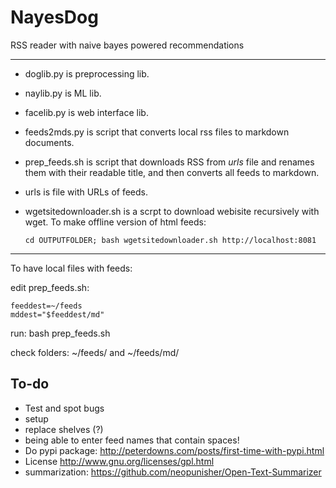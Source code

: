 # NayesDog
RSS reader with naive bayes powered recommendations

---

- doglib.py is preprocessing lib.
- naylib.py is ML lib.
- facelib.py is web interface lib.
- feeds2mds.py is script that converts local rss files to markdown documents.
- prep_feeds.sh is script that downloads RSS from *urls* file and renames them with their readable title, and then converts all feeds to markdown.
- urls is file with URLs of feeds.
- wgetsitedownloader.sh is a scrpt to download webisite recursively with wget. To make offline version of html feeds:

    ``` {.bash}
    cd OUTPUTFOLDER; bash wgetsitedownloader.sh http://localhost:8081
    ```

---

To have local files with feeds:

edit prep_feeds.sh:

``` {.bash}
feeddest=~/feeds
mddest="$feeddest/md"
```

run:
bash prep_feeds.sh

check folders:
~/feeds/ and ~/feeds/md/


## To-do

* Test and spot bugs
* setup
* replace shelves (?)
* being able to enter feed names that contain spaces!
* Do pypi package: http://peterdowns.com/posts/first-time-with-pypi.html
* License http://www.gnu.org/licenses/gpl.html
* summarization: https://github.com/neopunisher/Open-Text-Summarizer